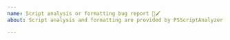 ```yaml
---
name: Script analysis or formatting bug report 🚦🖌️
about: Script analysis and formatting are provided by PSScriptAnalyzer. Before submitting a script analysis or formatting issue, check to see if the issue lies with PSScriptAnalyzer or with the VSCode PowerShell extension.

---
```


<!--

Before submitting a formatting or script analysis issue,
please check the relevant PSScriptAnalyzer command in a PowerShell console *outside* of VSCode.

Script analysis issues:
```powershell
Invoke-ScriptAnalyzer -Path './path/to/your/script.ps1'
```

Formatting issues:
```powershell
Get-Content -Raw './path/to/your/script.ps1' | Invoke-Formatter
```

If the problem occurs in the console, please submit a new issue with [PSScriptAnalyzer](https://github.com/powershell/PSScriptAnalyzer/issues).

If it does not occur in the console, it may be a PowerShell extension bug -- please open an issue here.

(For information on using the PSScriptAnalyzer module, see [here](https://github.com/PowerShell/PSScriptAnalyzer#usage))

-->
